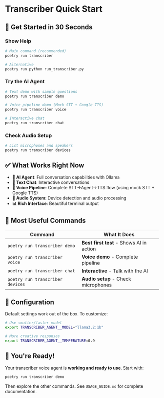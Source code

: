 # Transcriber Quick Start

## 🚀 **Get Started in 30 Seconds**

### **Show Help**
```bash
# Main command (recommended)
poetry run transcriber

# Alternative
poetry run python run_transcriber.py
```

### **Try the AI Agent**
```bash
# Text demo with sample questions
poetry run transcriber demo

# Voice pipeline demo (Mock STT + Google TTS)
poetry run transcriber voice

# Interactive chat
poetry run transcriber chat
```

### **Check Audio Setup**
```bash
# List microphones and speakers
poetry run transcriber devices
```

## ✅ **What Works Right Now**

- **🤖 AI Agent**: Full conversation capabilities with Ollama
- **💬 Text Chat**: Interactive conversations
- **🎤 Voice Pipeline**: Complete STT→Agent→TTS flow (using mock STT + Google TTS)
- **🎵 Audio System**: Device detection and audio processing
- **📊 Rich Interface**: Beautiful terminal output

## 🎯 **Most Useful Commands**

| Command | What It Does |
|---------|--------------|
| `poetry run transcriber demo` | **Best first test** - Shows AI in action |
| `poetry run transcriber voice` | **Voice demo** - Complete pipeline |
| `poetry run transcriber chat` | **Interactive** - Talk with the AI |
| `poetry run transcriber devices` | **Audio setup** - Check microphones |

## 🔧 **Configuration**

Default settings work out of the box. To customize:

```bash
# Use smaller/faster model
export TRANSCRIBER_AGENT__MODEL="llama3.2:1b"

# More creative responses
export TRANSCRIBER_AGENT__TEMPERATURE=0.9
```

## 🎉 **You're Ready!**

Your transcriber voice agent is **working and ready to use**. Start with:

```bash
poetry run transcriber demo
```

Then explore the other commands. See `USAGE_GUIDE.md` for complete documentation.